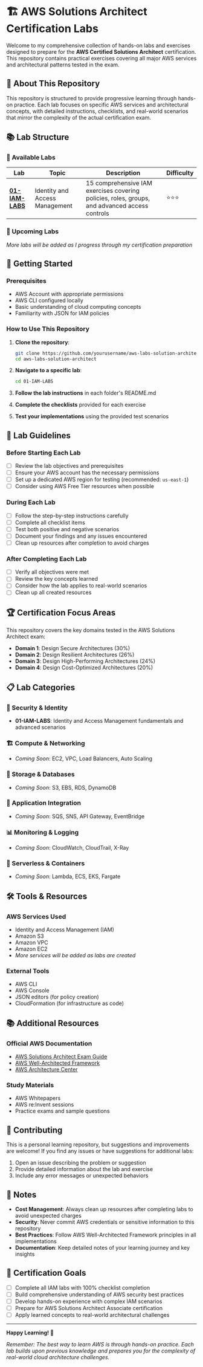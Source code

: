 # 🏗️ AWS Solutions Architect Certification Labs

Welcome to my comprehensive collection of hands-on labs and exercises designed to prepare for the **AWS Certified Solutions Architect** certification. This repository contains practical exercises covering all major AWS services and architectural patterns tested in the exam.

## 🎯 About This Repository

This repository is structured to provide progressive learning through hands-on practice. Each lab focuses on specific AWS services and architectural concepts, with detailed instructions, checklists, and real-world scenarios that mirror the complexity of the actual certification exam.

## 📚 Lab Structure

### 📁 Available Labs

| Lab | Topic | Description | Difficulty |
|-----|-------|-------------|------------|
| [**01-IAM-LABS**](./01-IAM-LABS/) | Identity and Access Management | 15 comprehensive IAM exercises covering policies, roles, groups, and advanced access controls | ⭐⭐⭐ |

### 🔄 Upcoming Labs

*More labs will be added as I progress through my certification preparation*

## 🚀 Getting Started

### Prerequisites

- AWS Account with appropriate permissions
- AWS CLI configured locally
- Basic understanding of cloud computing concepts
- Familiarity with JSON for IAM policies

### How to Use This Repository

1. **Clone the repository**:
   ```bash
   git clone https://github.com/yourusername/aws-labs-solution-architect.git
   cd aws-labs-solution-architect
   ```

2. **Navigate to a specific lab**:
   ```bash
   cd 01-IAM-LABS
   ```

3. **Follow the lab instructions** in each folder's README.md

4. **Complete the checklists** provided for each exercise

5. **Test your implementations** using the provided test scenarios

## 📖 Lab Guidelines

### Before Starting Each Lab

- [ ] Review the lab objectives and prerequisites
- [ ] Ensure your AWS account has the necessary permissions
- [ ] Set up a dedicated AWS region for testing (recommended: `us-east-1`)
- [ ] Consider using AWS Free Tier resources when possible

### During Each Lab

- [ ] Follow the step-by-step instructions carefully
- [ ] Complete all checklist items
- [ ] Test both positive and negative scenarios
- [ ] Document your findings and any issues encountered
- [ ] Clean up resources after completion to avoid charges

### After Completing Each Lab

- [ ] Verify all objectives were met
- [ ] Review the key concepts learned
- [ ] Consider how the lab applies to real-world scenarios
- [ ] Clean up all created resources

## 🏆 Certification Focus Areas

This repository covers the key domains tested in the AWS Solutions Architect exam:

- **Domain 1**: Design Secure Architectures (30%)
- **Domain 2**: Design Resilient Architectures (26%)
- **Domain 3**: Design High-Performing Architectures (24%)
- **Domain 4**: Design Cost-Optimized Architectures (20%)

## 📋 Lab Categories

### 🔐 Security & Identity
- **01-IAM-LABS**: Identity and Access Management fundamentals and advanced scenarios

### 🏗️ Compute & Networking
- *Coming Soon*: EC2, VPC, Load Balancers, Auto Scaling

### 💾 Storage & Databases
- *Coming Soon*: S3, EBS, RDS, DynamoDB

### 🔄 Application Integration
- *Coming Soon*: SQS, SNS, API Gateway, EventBridge

### 📊 Monitoring & Logging
- *Coming Soon*: CloudWatch, CloudTrail, X-Ray

### 🚀 Serverless & Containers
- *Coming Soon*: Lambda, ECS, EKS, Fargate

## 🛠️ Tools & Resources

### AWS Services Used
- Identity and Access Management (IAM)
- Amazon S3
- Amazon VPC
- Amazon EC2
- *More services will be added as labs are created*

### External Tools
- AWS CLI
- AWS Console
- JSON editors (for policy creation)
- CloudFormation (for infrastructure as code)

## 📚 Additional Resources

### Official AWS Documentation
- [AWS Solutions Architect Exam Guide](https://aws.amazon.com/certification/certified-solutions-architect-associate/)
- [AWS Well-Architected Framework](https://aws.amazon.com/architecture/well-architected/)
- [AWS Architecture Center](https://aws.amazon.com/architecture/)

### Study Materials
- AWS Whitepapers
- AWS re:Invent sessions
- Practice exams and sample questions

## 🤝 Contributing

This is a personal learning repository, but suggestions and improvements are welcome! If you find any issues or have suggestions for additional labs:

1. Open an issue describing the problem or suggestion
2. Provide detailed information about the lab and exercise
3. Include any error messages or unexpected behaviors

## 📝 Notes

- **Cost Management**: Always clean up resources after completing labs to avoid unexpected charges
- **Security**: Never commit AWS credentials or sensitive information to this repository
- **Best Practices**: Follow AWS Well-Architected Framework principles in all implementations
- **Documentation**: Keep detailed notes of your learning journey and key insights

## 🎯 Certification Goals

- [ ] Complete all IAM labs with 100% checklist completion
- [ ] Build comprehensive understanding of AWS security best practices
- [ ] Develop hands-on experience with complex IAM scenarios
- [ ] Prepare for AWS Solutions Architect Associate certification
- [ ] Apply learned concepts to real-world architectural challenges

---

**Happy Learning! 🚀**

*Remember: The best way to learn AWS is through hands-on practice. Each lab builds upon previous knowledge and prepares you for the complexity of real-world cloud architecture challenges.*
